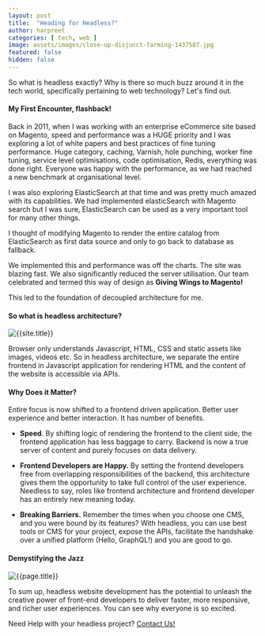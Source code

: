 ```yaml
---
layout: post
title:  "Heading for Headless?"
author: harpreet
categories: [ tech, web ]
image: assets/images/close-up-disjunct-farming-1437587.jpg
featured: false
hidden: false
---
```


So what is headless exactly? Why is there so much buzz around it in the tech world, specifically pertaining to web technology? Let's find out.

#### My First Encounter, flashback!

Back in 2011, when I was working with an enterprise eCommerce site based on Magento, speed and performance was a HUGE priority and I was exploring a lot of white papers and best practices of fine tuning performance. Huge category, caching, Varnish, hole punching, worker fine tuning, service level optimisations, code optimisation, Redis, everything was done right. Everyone was happy with the performance, as we had reached a new benchmark at organisational level.

I was also exploring ElasticSearch at that time and was pretty much amazed with its capabilities. We had implemented elasticSearch with Magento search but I was sure, ElasticSearch can be used as a very important tool for many other things.

I thought of modifying Magento to render the entire catalog from ElasticSearch as first data source and only to go back to database as fallback.

We implemented this and performance was off the charts. The site was blazing fast. We also significantly reduced the server utilisation.
Our team celebrated and termed this way of design as <b>Giving Wings to Magento!</b>


This led to the foundation of decoupled architecture for me.


#### So what is headless architecture?

<p class="mb-5"><img class="shadow-lg" src="{{site.baseurl}}/assets/images/headless-architecture.jpg" alt="{{site.title}}" /></p>

Browser only understands Javascript, HTML, CSS and static assets like images, videos etc. So in headless architecture, we separate the entire frontend in Javascript application for rendering HTML and the content of the website is accessible via APIs.


#### Why Does it Matter?

Entire focus is now shifted to a frontend driven application. Better user experience and better interaction. It has number of benefits.

+ <b>Speed</b>. By shifting logic of rendering the frontend to the client side, the frontend application has less baggage to carry. Backend is now a true server of content and purely focuses on data delivery.

+ <b>Frontend Developers are Happy.</b> By setting the frontend developers free from overlapping responsibilities of the backend, this architecture gives them the opportunity to take full control of the user experience. Needless to say, roles like frontend architecture and frontend developer has an entirely new meaning today.

+ <b>Breaking Barriers.</b> Remember the times when you choose one CMS, and you were bound by its features? With headless, you can use best tools or CMS for your project, expose the APIs, facilitate the handshake over a unified platform (Hello, GraphQL!) and you are good to go.


#### Demystifying the Jazz

<p class="mb-5"><img class="shadow-lg" src="{{site.baseurl}}/assets/images/abstract-art-background-1037992.jpg" alt="{{page.title}}" /></p>


To sum up, headless website development has the potential to unleash the creative power of front-end developers to deliver faster, more responsive, and richer user experiences. You can see why everyone is so excited.


Need Help with your headless project? <a href="mailto:harpreet@ahyconsulting.com">Contact Us!</a>
